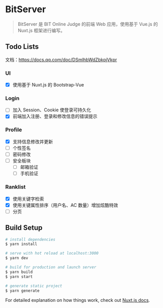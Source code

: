 # BitServer

> BitServer 是 BIT Online Judge 的前端 Web 应用，使用基于 Vue.js 的 Nuxt.js 框架进行编写。

## Todo Lists

文档：<https://docs.qq.com/doc/DSmlhbWdZbkpjVkpr>

### UI

- [x] 使用基于 Nuxt.js 的 Bootstrap-Vue

### Login

- [ ] 加入 Session、Cookie 使登录可持久化
- [x] 前端加入注册、登录和修改信息的错误提示

### Profile

- [x] 支持信息修改并更新
- [ ] 个性签名
- [ ] 密码修改
- [ ] 安全板块
  - [ ] 邮箱验证
  - [ ] 手机验证

### Ranklist

- [x] 使用关键字检索
- [x] 使用关键属性排序（用户名、AC 数量）增加炫酷特效
- [ ] 分页

## Build Setup

``` bash
# install dependencies
$ yarn install

# serve with hot reload at localhost:3000
$ yarn dev

# build for production and launch server
$ yarn build
$ yarn start

# generate static project
$ yarn generate
```

For detailed explanation on how things work, check out [Nuxt.js docs](https://nuxtjs.org).
